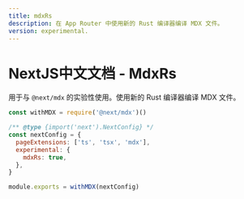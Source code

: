 ```yaml
---
title: mdxRs
description: 在 App Router 中使用新的 Rust 编译器编译 MDX 文件。
version: experimental.
---
```


# NextJS中文文档 - MdxRs

用于与 `@next/mdx` 的实验性使用。使用新的 Rust 编译器编译 MDX 文件。

```js
const withMDX = require('@next/mdx')()

/** @type {import('next').NextConfig} */
const nextConfig = {
  pageExtensions: ['ts', 'tsx', 'mdx'],
  experimental: {
    mdxRs: true,
  },
}

module.exports = withMDX(nextConfig)
```
